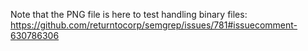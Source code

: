 Note that the PNG file is here to test handling binary files:
https://github.com/returntocorp/semgrep/issues/781#issuecomment-630786306
